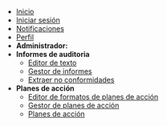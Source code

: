
* [Inicio](/)
* [Iniciar sesión](options/login.md)
* [Notificaciones](options/notifications.md)
* [Perfil](options/profile.md)
* **Administrador:**
* **Informes de auditoria**
  * [Editor de texto](options/editor.md)
  * [Gestor de informes](options)
  * [Extraer no conformidades](options/search.md)  
* **Planes de acción**
  * [Editor de formatos de planes de acción](options)
  * [Gestor de planes de acción](options)
  * [Planes de acción](options)
